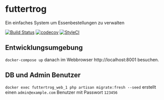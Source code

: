 # futtertrog

Ein einfaches System um Essenbestellungen zu verwalten

[![Build Status](https://travis-ci.org/robjuz/futtertrog.svg?branch=master)](https://travis-ci.org/robjuz/futtertrog)
[![codecov](https://codecov.io/gh/robjuz/futtertrog/branch/master/graph/badge.svg)](https://codecov.io/gh/robjuz/futtertrog)
[![StyleCI](https://github.styleci.io/repos/159231011/shield?branch=master)](https://github.styleci.io/repos/159231011)

## Entwicklungsumgebung

`docker-compose up` danach im Webbrowser http://localhost:8001 besuchen.

## DB und Admin Benutzer

`docker exec futtertrog_web_1 php artisan migrate:fresh --seed` erstellt einen `admin@example.com` Benutzer mit Passwort `123456`
